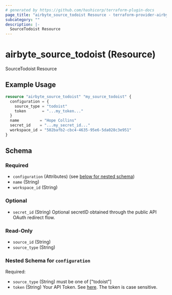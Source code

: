 ```yaml
---
# generated by https://github.com/hashicorp/terraform-plugin-docs
page_title: "airbyte_source_todoist Resource - terraform-provider-airbyte"
subcategory: ""
description: |-
  SourceTodoist Resource
---
```


# airbyte_source_todoist (Resource)

SourceTodoist Resource

## Example Usage

```terraform
resource "airbyte_source_todoist" "my_source_todoist" {
  configuration = {
    source_type = "todoist"
    token       = "...my_token..."
  }
  name         = "Hope Collins"
  secret_id    = "...my_secret_id..."
  workspace_id = "502bafb2-cbc4-4635-95e6-5da028c3e951"
}
```

<!-- schema generated by tfplugindocs -->
## Schema

### Required

- `configuration` (Attributes) (see [below for nested schema](#nestedatt--configuration))
- `name` (String)
- `workspace_id` (String)

### Optional

- `secret_id` (String) Optional secretID obtained through the public API OAuth redirect flow.

### Read-Only

- `source_id` (String)
- `source_type` (String)

<a id="nestedatt--configuration"></a>
### Nested Schema for `configuration`

Required:

- `source_type` (String) must be one of ["todoist"]
- `token` (String) Your API Token. See <a href="https://todoist.com/app/settings/integrations/">here</a>. The token is case sensitive.


